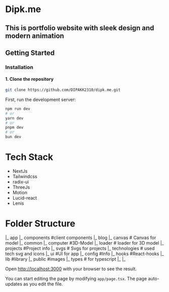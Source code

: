 # Dipk.me 
## This is portfolio website with sleek design and modern animation

## Getting Started


### Installation

#### 1. Clone the repository

```bash
git clone https://github.com/DIPAKK2310/dipk.me.git

```

First, run the development server:

```bash
npm run dev
# or
yarn dev
# or
pnpm dev
# or
bun dev
```

# Tech Stack
 - NextJs
 - Tailwindcss
 - radix-ui
 - ThreeJs
 - Motion
 - Lucid-react
 - Lenis
 

 # Folder Structure
 
|_ app
|_ components      #client components 
  |_ blog
  |_ canvas        # Canvas for model
  |_ common
  |_ computer      #3D-Model
  |_ loader        # loader for 3D model
  |_ projects      #Project info
  |_ svgs          # Svgs for projects
  |_ technologies  # used tech svg and icons
  |_ ui           #UI for app
|_ config          #Info 
|_ hooks           #React-hooks
|_ lib             #library
|_ public          #images
|_ types           # for typescript
|_ 
|_

Open [http://localhost:3000](http://localhost:3000) with your browser to see the result.

You can start editing the page by modifying `app/page.tsx`. The page auto-updates as you edit the file.
